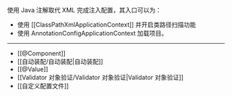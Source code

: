 使用 Java 注解取代 XML 完成注入配置，其入口可以为：
- 使用 [[ClassPathXmlApplicationContext]] 并开启类路径扫描功能
- 使用 AnnotationConfigApplicationContext 加载项目。

---

- [[@Component]]
- [[自动装配/自动装配|自动装配]]
- [[@Value]]
- [[Validator 对象验证/Validator 对象验证|Validator 对象验证]]
- [[自定义配置文件]]
